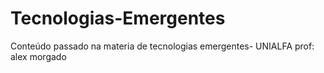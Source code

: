 # Tecnologias-Emergentes
Conteúdo passado na materia de tecnologias emergentes- UNIALFA prof: alex morgado
